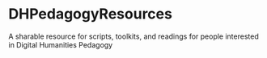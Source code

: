 # DHPedagogyResources
A sharable resource for scripts, toolkits, and readings for people interested in Digital Humanities Pedagogy
